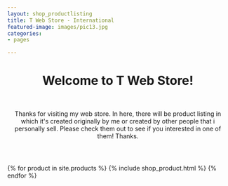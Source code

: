 ```yaml
---
layout: shop_productlisting
title: T Web Store - International
featured-image: images/pic13.jpg
categories:
- pages

---
```

<header> <div class="typewriter"> <h1>Welcome to T Web Store!</h1> </div><br /> <p> 
  Thanks for visiting my web store. In here, there will be product listing in which it's created originally by me or created by other people that i personally sell. Please check them out to see if you interested in one of them! Thanks. <i class="icon fa-smile"></i>
</p>
</header>

<section class="tiles">
{% for product in site.products %}
  {% include shop_product.html %}
{% endfor %}
</section>